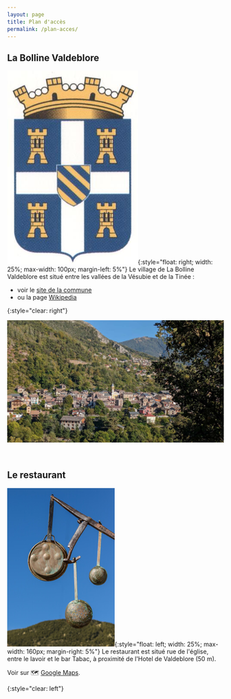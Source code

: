 ```yaml
---
layout: page
title: Plan d'accès
permalink: /plan-acces/
---
```


## La Bolline Valdeblore
![Blason Valdeblore](/assets/img/blason-valdeblore.jpg){:style="float: right; width: 25%; max-width: 100px; margin-left: 5%"}
Le village de La Bolline Valdeblore est situé entre les vallées de la Vésubie et de la Tinée :

* voir le [site de la commune](https://ville-valdeblore.fr/)
* ou la page [Wikipedia](https://fr.wikipedia.org/wiki/Valdeblore)

{:style="clear: right"}

![](/assets/img/village-la-bolline.jpg)

<br />

## Le restaurant
![Casseroles](/assets/img/blason-casseroles.jpg){:style="float: left; width: 25%; max-width: 160px; margin-right: 5%"}
Le restaurant est situé rue de l'église, entre le lavoir et le bar Tabac, à proximité de l'Hotel de Valdeblore (50 m).

Voir sur 🗺️ [Google Maps](https://www.google.com/maps/search/44.07185+7.16812/@44.07185,7.1675728,19z).

{:style="clear: left"}
